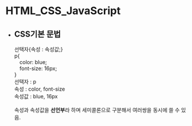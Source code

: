 <body>
<h1>HTML_CSS_JavaScript</h1>
<ul>
<li>
<h2>CSS기본 문법</h2>

<p>
선택자{속성 : 속성값;}<br>
p{<br>
    &emsp;color: blue;<br>
    &emsp;font-size: 16px;<br>
}<br>
선택자 : p<br>
속성 : color, font-size<br>
속성값 : blue, 16px<br>
<br>
속성과 속성값을 <b>선언부</b>라 하며 세미콜론으로 구분해서 여러쌍을 동시에 쓸 수 있음.
</p>

</li>
</ul>
</body>